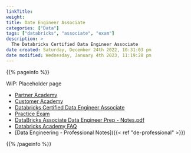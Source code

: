 ```yaml
---
linkTitle:
weight: 
title: Date Engineer Associate
categories: ["Data"]
tags: ["databricks", "associate", "exam"]
description: >
  The Databricks Certified Data Engineer Associate
date created: Saturday, December 24th 2022, 10:31:03 pm
date modified: Wednesday, January 4th 2023, 11:19:28 pm
---
```


{{% pageinfo %}}

WIP: Placeholder page

* [Partner Academy](https://partner-academy.databricks.com/)
* [Customer Academy](https://customer-academy.databricks.com/)
* [Databricks Certified Data Engineer Associate](https://www.databricks.com/learn/certification/data-engineer-associate)
* [Practice Exam](https://files.training.databricks.com/assessments/practice-exams/PracticeExam-DataEngineerAssociate.pdf)
* <a href="/resources/DataBricks Associate Data Engineer Prep - Notes.pdf" download>DataBricks Associate Data Engineer Prep - Notes.pdf</a>
* [Databricks Academy FAQ](https://files.training.databricks.com/lms/docebo/databricks-academy-faq.pdf)
* [Data Engineering - Professional Notes]({{< ref "de-professional" >}})

{{% /pageinfo %}}
